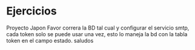 # Ejercicios
Proyecto Japon
Favor correra la BD tal cual y configurar el servicio smtp, cada token solo se puede usar una vez, esto lo maneja la bd con la tabla token en el campo estado. saludos
